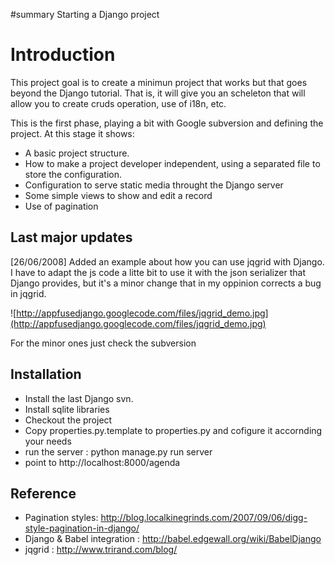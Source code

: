 ﻿#summary Starting a Django project
# Introduction #

This project goal is to create a minimun project that works but that goes beyond the Django tutorial.
That is, it will give you an scheleton that will allow you to create cruds operation, use of i18n, etc.

This is the first phase, playing a bit with Google subversion and defining the project. At this stage
it shows:

  * A basic project structure.
  * How to make a project developer independent, using a separated file to store the configuration.
  * Configuration to serve static media throught the Django server
  * Some simple views to show and edit a record
  * Use of pagination

## Last major updates ##

[26/06/2008] Added an example about how you can use jqgrid with Django. I have to adapt the js code a litte bit to use it with the json serializer that Django provides, but it's a minor change that in my oppinion corrects a bug in jqgrid.

![http://appfusedjango.googlecode.com/files/jqgrid_demo.jpg](http://appfusedjango.googlecode.com/files/jqgrid_demo.jpg)

For the minor ones just check the subversion

## Installation ##

  * Install the last Django svn.
  * Install sqlite libraries
  * Checkout the project
  * Copy properties.py.template to properties.py and cofigure it accornding your needs
  * run the server : python manage.py run server
  * point to http://localhost:8000/agenda

## Reference ##

  * Pagination styles: http://blog.localkinegrinds.com/2007/09/06/digg-style-pagination-in-django/
  * Django & Babel integration : http://babel.edgewall.org/wiki/BabelDjango
  * jqgrid : http://www.trirand.com/blog/